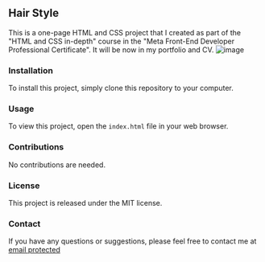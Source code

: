 ## Hair Style

This is a one-page HTML and CSS project that I created as part of the "HTML and CSS in-depth" course in the "Meta Front-End Developer Professional Certificate". It will be now in my portfolio and CV.
![image](https://github.com/theAbdikhaliq/hair-day/assets/133207725/0d352129-6201-4677-a041-16352bf2103e)


### Installation

To install this project, simply clone this repository to your computer.

### Usage

To view this project, open the `index.html` file in your web browser.

### Contributions

No contributions are needed.

### License

This project is released under the MIT license.

### Contact

If you have any questions or suggestions, please feel free to contact me at [email protected](mailto:abdikhaliq.developer@gmail.com)
